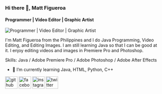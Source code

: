 ### Hi there 👋, Matt Figueroa
#### Programmer | Video Editor | Graphic Artist 
![Programmer | Video Editor | Graphic Artist ](https://arturssmirnovs.github.io/github-profile-readme-generator/images/banner.png)

I'm Matt Figueroa from the Philippines and I do Java Programming, Video Editing, and Editing Images. I am still learning Java so that I can be good at it. I enjoy editing videos and images in Premiere Pro and Photoshop.

Skills: Java / Adobe Premiere Pro / Adobe Photoshop / Adobe After Effects 

- 🌱 I’m currently learning Java, HTML, Python, C++ 


[<img src='https://cdn.jsdelivr.net/npm/simple-icons@3.0.1/icons/github.svg' alt='github' height='40'>](https://github.com/MattJerson)  [<img src='https://cdn.jsdelivr.net/npm/simple-icons@3.0.1/icons/facebook.svg' alt='facebook' height='40'>](https://www.facebook.com/MattJersonn)  [<img src='https://cdn.jsdelivr.net/npm/simple-icons@3.0.1/icons/instagram.svg' alt='instagram' height='40'>](https://www.instagram.com/mattjersonn/)  [<img src='https://cdn.jsdelivr.net/npm/simple-icons@3.0.1/icons/twitter.svg' alt='twitter' height='40'>](https://twitter.com/MatttJerson)  

